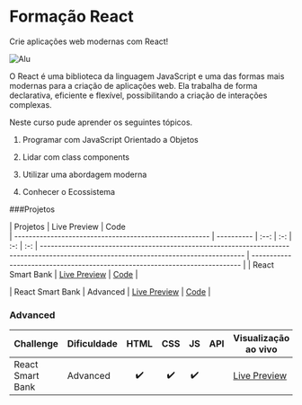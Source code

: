 # Formação React
Crie aplicações web modernas com React!

![Alu](https://images.unsplash.com/photo-1633356122544-f134324a6cee?ixlib=rb-4.0.3&ixid=MnwxMjA3fDB8MHxwaG90by1wYWdlfHx8fGVufDB8fHx8&auto=format&fit=crop&w=1470&q=80)

O React é uma biblioteca da linguagem JavaScript e uma das formas mais modernas para a criação de aplicações web. Ela trabalha de forma declarativa, eficiente e flexível, possibilitando a criação de interações complexas.

Neste curso pude aprender os seguintes tópicos.

1. Programar com JavaScript Orientado a Objetos

2. Lidar com class components

3. Utilizar uma abordagem moderna

4. Conhecer o Ecossistema


###Projetos


| Projetos                                              | Live Preview                    | Code                        
| ------------------------------------------------------ | ----------    | :--: | :-: | :-: | :-: | --------------------------------------------------------------------------------------------------------------------------------------  | --------------------------------------------------------------------------- |
| React Smart Bank  | [ Live Preview](https://react-smart-bank.vercel.app/) | [Code](./challenges/rest-countries-api-with-color-theme-switcher) |

| React Smart Bank           | Advanced   | [ Live Preview](https://bobthered.github.io/frontendmentor.io/challenges/rest-countries-api-with-color-theme-switcher/build/)           | [Code](./challenges/rest-countries-api-with-color-theme-switcher)           |


### Advanced
| Challenge                                              | Dificuldade    | HTML | CSS | JS  | API | Visualização ao vivo                                                                                                                          | Código                                                                        |
| ------------------------------------------------------ | ----------    | :--: | :-: | :-: | :-: | --------------------------------------------------------------------------------------------------------------------------------------  | --------------------------------------------------------------------------- |
| React Smart Bank                                       | Advanced     | ✔️    | ✔️  | ✔️  |     | [ Live Preview](https://react-smart-bank.vercel.app/)           | [Code](./challenges/rest-countries-api-with-color-theme-switcher)           |




